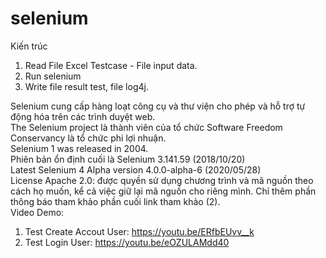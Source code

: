 

<h1 class="code-line" data-line-start=0 data-line-end=1 ><a id="selenium_0"></a>selenium</h1>
<p class="has-line-data" data-line-start="1" data-line-end="2">Kiến trúc</p>
<ol>
<li class="has-line-data" data-line-start="2" data-line-end="3">Read File Excel Testcase - File input data.</li>
<li class="has-line-data" data-line-start="3" data-line-end="4">Run selenium</li>
<li class="has-line-data" data-line-start="4" data-line-end="5">Write file result test, file log4j.</li>
</ol>
<p class="has-line-data" data-line-start="7" data-line-end="14">Selenium cung cấp hàng loạt công cụ và thư viện cho phép và hỗ trợ tự động hóa trên các trình duyệt web.<br>
The Selenium project là thành viên của tổ chức Software Freedom Conservancy là tổ chức phi lợi nhuận.<br>
Selenium 1 was released in 2004.<br>
Phiên bản ổn định cuối là Selenium 3.141.59 (2018/10/20)<br>
Latest Selenium 4 Alpha version 4.0.0-alpha-6 (2020/05/28)<br>
License Apache 2.0: được quyền sử dụng chương trình và mã nguồn theo cách họ muốn, kể cả việc giữ lại mã nguồn cho riêng mình. Chỉ thêm phần thông báo tham khảo phần cuối link tham khảo (2).<br>
Video Demo:</p>
<ol>
<li class="has-line-data" data-line-start="14" data-line-end="15">Test Create Accout User: <a href="https://youtu.be/ERfbEUvv__k">https://youtu.be/ERfbEUvv__k</a></li>
<li class="has-line-data" data-line-start="15" data-line-end="16">Test Login User: <a href="https://youtu.be/eOZULAMdd40">https://youtu.be/eOZULAMdd40</a></li>
</ol>

